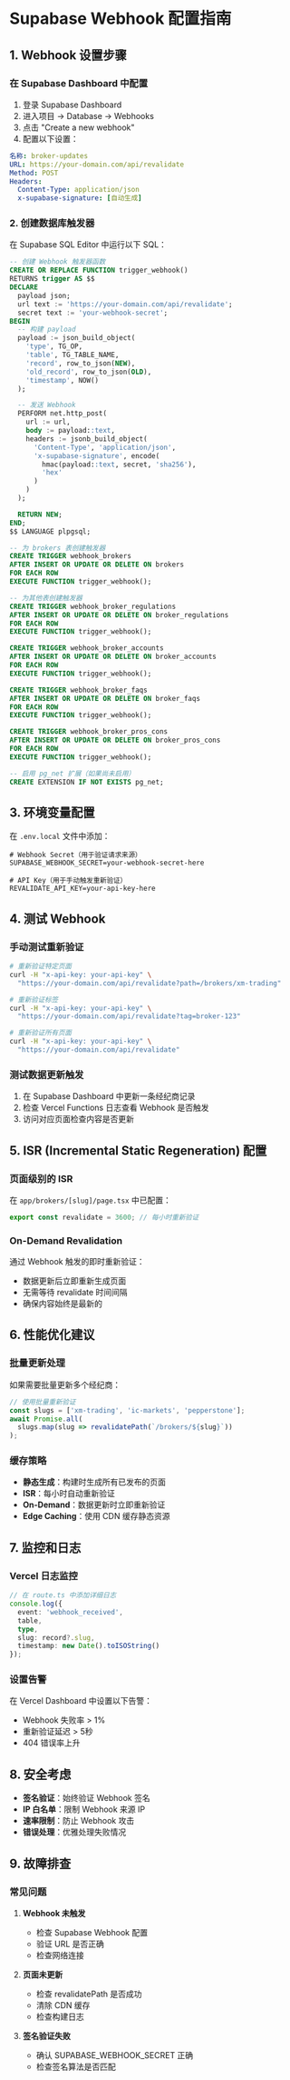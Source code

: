 # Supabase Webhook 配置指南

## 1. Webhook 设置步骤

### 在 Supabase Dashboard 中配置

1. 登录 Supabase Dashboard
2. 进入项目 -> Database -> Webhooks
3. 点击 "Create a new webhook"
4. 配置以下设置：

```yaml
名称: broker-updates
URL: https://your-domain.com/api/revalidate
Method: POST
Headers:
  Content-Type: application/json
  x-supabase-signature: [自动生成]
```

### 2. 创建数据库触发器

在 Supabase SQL Editor 中运行以下 SQL：

```sql
-- 创建 Webhook 触发器函数
CREATE OR REPLACE FUNCTION trigger_webhook()
RETURNS trigger AS $$
DECLARE
  payload json;
  url text := 'https://your-domain.com/api/revalidate';
  secret text := 'your-webhook-secret';
BEGIN
  -- 构建 payload
  payload := json_build_object(
    'type', TG_OP,
    'table', TG_TABLE_NAME,
    'record', row_to_json(NEW),
    'old_record', row_to_json(OLD),
    'timestamp', NOW()
  );

  -- 发送 Webhook
  PERFORM net.http_post(
    url := url,
    body := payload::text,
    headers := jsonb_build_object(
      'Content-Type', 'application/json',
      'x-supabase-signature', encode(
        hmac(payload::text, secret, 'sha256'),
        'hex'
      )
    )
  );

  RETURN NEW;
END;
$$ LANGUAGE plpgsql;

-- 为 brokers 表创建触发器
CREATE TRIGGER webhook_brokers
AFTER INSERT OR UPDATE OR DELETE ON brokers
FOR EACH ROW
EXECUTE FUNCTION trigger_webhook();

-- 为其他表创建触发器
CREATE TRIGGER webhook_broker_regulations
AFTER INSERT OR UPDATE OR DELETE ON broker_regulations
FOR EACH ROW
EXECUTE FUNCTION trigger_webhook();

CREATE TRIGGER webhook_broker_accounts
AFTER INSERT OR UPDATE OR DELETE ON broker_accounts
FOR EACH ROW
EXECUTE FUNCTION trigger_webhook();

CREATE TRIGGER webhook_broker_faqs
AFTER INSERT OR UPDATE OR DELETE ON broker_faqs
FOR EACH ROW
EXECUTE FUNCTION trigger_webhook();

CREATE TRIGGER webhook_broker_pros_cons
AFTER INSERT OR UPDATE OR DELETE ON broker_pros_cons
FOR EACH ROW
EXECUTE FUNCTION trigger_webhook();

-- 启用 pg_net 扩展（如果尚未启用）
CREATE EXTENSION IF NOT EXISTS pg_net;
```

## 3. 环境变量配置

在 `.env.local` 文件中添加：

```env
# Webhook Secret（用于验证请求来源）
SUPABASE_WEBHOOK_SECRET=your-webhook-secret-here

# API Key（用于手动触发重新验证）
REVALIDATE_API_KEY=your-api-key-here
```

## 4. 测试 Webhook

### 手动测试重新验证

```bash
# 重新验证特定页面
curl -H "x-api-key: your-api-key" \
  "https://your-domain.com/api/revalidate?path=/brokers/xm-trading"

# 重新验证标签
curl -H "x-api-key: your-api-key" \
  "https://your-domain.com/api/revalidate?tag=broker-123"

# 重新验证所有页面
curl -H "x-api-key: your-api-key" \
  "https://your-domain.com/api/revalidate"
```

### 测试数据更新触发

1. 在 Supabase Dashboard 中更新一条经纪商记录
2. 检查 Vercel Functions 日志查看 Webhook 是否触发
3. 访问对应页面检查内容是否更新

## 5. ISR (Incremental Static Regeneration) 配置

### 页面级别的 ISR

在 `app/brokers/[slug]/page.tsx` 中已配置：

```typescript
export const revalidate = 3600; // 每小时重新验证
```

### On-Demand Revalidation

通过 Webhook 触发的即时重新验证：
- 数据更新后立即重新生成页面
- 无需等待 revalidate 时间间隔
- 确保内容始终是最新的

## 6. 性能优化建议

### 批量更新处理

如果需要批量更新多个经纪商：

```typescript
// 使用批量重新验证
const slugs = ['xm-trading', 'ic-markets', 'pepperstone'];
await Promise.all(
  slugs.map(slug => revalidatePath(`/brokers/${slug}`))
);
```

### 缓存策略

- **静态生成**：构建时生成所有已发布的页面
- **ISR**：每小时自动重新验证
- **On-Demand**：数据更新时立即重新验证
- **Edge Caching**：使用 CDN 缓存静态资源

## 7. 监控和日志

### Vercel 日志监控

```typescript
// 在 route.ts 中添加详细日志
console.log({
  event: 'webhook_received',
  table,
  type,
  slug: record?.slug,
  timestamp: new Date().toISOString()
});
```

### 设置告警

在 Vercel Dashboard 中设置以下告警：
- Webhook 失败率 > 1%
- 重新验证延迟 > 5秒
- 404 错误率上升

## 8. 安全考虑

- **签名验证**：始终验证 Webhook 签名
- **IP 白名单**：限制 Webhook 来源 IP
- **速率限制**：防止 Webhook 攻击
- **错误处理**：优雅处理失败情况

## 9. 故障排查

### 常见问题

1. **Webhook 未触发**
   - 检查 Supabase Webhook 配置
   - 验证 URL 是否正确
   - 检查网络连接

2. **页面未更新**
   - 检查 revalidatePath 是否成功
   - 清除 CDN 缓存
   - 检查构建日志

3. **签名验证失败**
   - 确认 SUPABASE_WEBHOOK_SECRET 正确
   - 检查签名算法是否匹配
